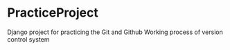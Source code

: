 # PracticeProject
Django project for practicing the Git and Github Working process of version control system

